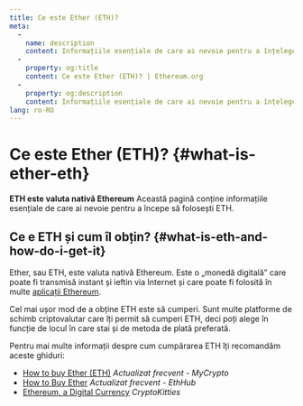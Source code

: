 ```yaml
---
title: Ce este Ether (ETH)?
meta:
  - 
    name: description
    content: Informațiile esențiale de care ai nevoie pentru a înțelege ETH.
  - 
    property: og:title
    content: Ce este Ether (ETH)? | Ethereum.org
  - 
    property: og:description
    content: Informațiile esențiale de care ai nevoie pentru a înțelege ETH.
lang: ro-RO
---
```


# Ce este Ether (ETH)? {#what-is-ether-eth}

<div class="featured">

**ETH este valuta nativă Ethereum** Această pagină conține informațiile esențiale de care ai nevoie pentru a începe să folosești ETH.

</div>

## Ce e ETH și cum îl obțin? {#what-is-eth-and-how-do-i-get-it}

Ether, sau ETH, este valuta nativă Ethereum. Este o „monedă digitală” care poate fi transmisă instant și ieftin via Internet și care poate fi folosită în multe [aplicații Ethereum](/ro/dapps/).

Cel mai ușor mod de a obține ETH este să cumperi. Sunt multe platforme de schimb criptovalutar care îți permit să cumperi ETH, deci poți alege în funcție de locul în care stai și de metoda de plată preferată.

Pentru mai multe informații despre cum cumpărarea ETH îți recomandăm aceste ghiduri:

- [How to buy Ether (ETH)](https://support.mycrypto.com/how-to/getting-started/how-to-buy-ether-with-usd) _Actualizat frecvent - MyCrypto_
- [How to Buy Ether](https://docs.ethhub.io/using-ethereum/how-to-buy-ether/) _Actualizat frecvent - EthHub_
- [Ethereum, a Digital Currency](https://www.cryptokitties.co/faq#ethereum-a-digital-currency) _CryptoKitties_
